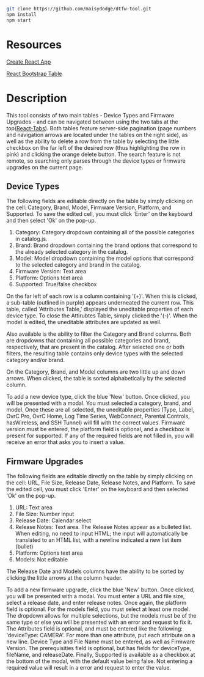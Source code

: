 ```sh
git clone https://github.com/maisydodge/dtfw-tool.git
npm install
npm start
```

# Resources

[Create React App](https://github.com/facebookincubator/create-react-app)

[React Bootstrap Table](https://github.com/AllenFang/react-bootstrap-table)

# Description

This tool consists of two main tables - Device Types and Firmware Upgrades - and can
be navigated between using the two tabs at the top([React-Tabs](https://github.com/reactjs/react-tabs)). 
Both tables feature server-side pagination (page numbers and navigation arrows are located under the tables on the right side), as well
as the ability to delete a row from the table by selecting the little checkbox on the far left
of the desired row (thus highlighting the row in pink) and clicking the orange delete button. The search feature is not remote, so
searching only parses through the device types or firmware upgrades on the current page.

## Device Types

The following fields are editable directly on the table by simply clicking on the cell: Category, Brand, Model, Firmware Version, Platform, and Supported. To save the edited cell, you must click 'Enter' on the keyboard and then
select 'Ok' on the pop-up.

1.  Category: Category dropdown containing all of the possible categories in catalog.js.
2.  Brand: Brand dropdown containing the brand options that correspond to the already selected category in the catalog.
3.  Model: Model dropdown containing the model options that correspond to the selected category and brand in the catalog.
4.  Firmware Version: Text area
5.  Platform: Options text area
6.  Supported: True/false checkbox

On the far left of each row is a column containing '(+)'. When this is clicked, a sub-table (outlined in purple) appears underneated the current row. This table, called 'Attributes Table,' displayed the uneditable properties of each device type. To close the Attirubtes Table, simply clicked the '(-)'. When the model is edited, the uneditable
attributes are updated as well.

Also available is the ability to filter the Category and Brand columns. Both are dropdowns that containing all possible categories and brand, respectively, that are present in the catalog. After selected one or both filters,
the resulting table contains only device types with the selected category and/or brand.

On the Category, Brand, and Model columns are two little up and down arrows. When clicked, the table is sorted alphabetically by the selected column.

To add a new device type, click the blue 'New' button. Once clicked, you will be presented with a modal. You must selected a category, brand, and model. Once these are all selected, the uneditable properties (Type, Label, OvrC Pro, OvrC Home, Log Time Series, WebConnect, Parental Controls, hasWireless, and SSH Tunnel) will fill with the correct values. Firmware version must be entered, the platform field is optional, and a checkbox is present for supported. If any of the required fields are not filled in, you will receive an error that asks you to insert a value.

## Firmware Upgrades

The following fields are editable directly on the table by simply clicking on the cell: URL, File Size, Release Date, Release Notes, and Platform. To save the edited cell, you must click 'Enter' on the keyboard and then
selected 'Ok' on the pop-up.

1.  URL: Text area
2.  File Size: Number input
3.  Release Date: Calendar select
4.  Release Notes: Text area. The Release Notes appear as a bulleted list. When editing, no need to input HTML; the input will automatically be translated to an HTML list, with a newline indicated a new list item (bullet)
5.  Platform: Options text area
6.  Models: Not editable

The Release Date and Models columns have the ability to be sorted by clicking the little arrows at the column header.

To add a new firmware upgrade, click the blue 'New' button. Once clicked, you will be presented with a modal. You must enter a URL and file size, select a release date, and enter release notes. Once again, the platform field is optional. For the models field, you must select at least one model. The dropdown allows for multiple selections, but the models must be of the same type or else you will be presented with an error and request to fix it. The Attributes field is optional, and must be entered like the following: 'deviceType: CAMERA'. For more than one attribute, put each attribute on a new line. Device Type and File Name must be entered, as well as Firmware Version. The prerequisities field is optional, but has fields for deviceType, fileName, and releaseDate. Finally, Supported is available as a checkbox at the bottom of the modal, with the default value being false. Not entering a required value will result in a error and request to enter the value.
